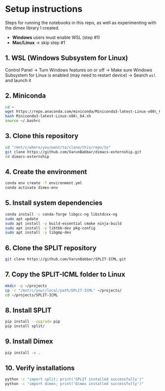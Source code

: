 # Setup instructions
Steps for running the notebooks in this repo, as well as experimenting with the dimex library I created.

- **Windows** users must enable WSL (step #1)
- **Mac/Linux** → skip step #1



## 1. WSL (Windows Subsystem for Linux)
Control Panel → Turn Windows features on or off → Make sure Windows Subsystem for Linux is enabled (may need to restart device) → Search `wsl` and launch it

## 2. Miniconda
```bash
cd ~
wget https://repo.anaconda.com/miniconda/Miniconda3-latest-Linux-x86\_64.sh
bash Miniconda3-latest-Linux-x86\_64.sh
source ~/.bashrc
```

## 3. Clone this repository
```bash
cd "/mnt/c/where/you/want/to/clone/this/repo/to"
git clone https://github.com/VarunBabbar/dimacs-externship.git
cd dimacs-externship
```

## 4. Create the environment
```bash
conda env create -f environment.yml
conda activate dimex-env
```

## 5. Install system dependencies
```bash
conda install -c conda-forge libgcc-ng libstdcxx-ng
sudo apt update
sudo apt install -y build-essential cmake ninja-build
sudo apt install -y libtbb-dev pkg-config
sudo apt install -y libgmp-dev
```

## 6. Clone the SPLIT repository
```bash
git clone https://github.com/VarunBabbar/SPLIT-ICML.git
```

## 7. Copy the SPLIT-ICML folder to Linux
```bash
mkdir -p ~/projects
cp -r "/mnt/c/your/local/path/SPLIT-ICML" ~/projects/
cd ~/projects/SPLIT-ICML
```

## 8. Install SPLIT
```bash
pip install --upgrade pip
pip install split/
```

## 9. Install Dimex
```bash
pip install -e .
```

## 10. Verify installations
```bash
python -c "import split; print('SPLIT installed successfully')"
python -c "import dimex; print('Dimex installed successfully')"
```

